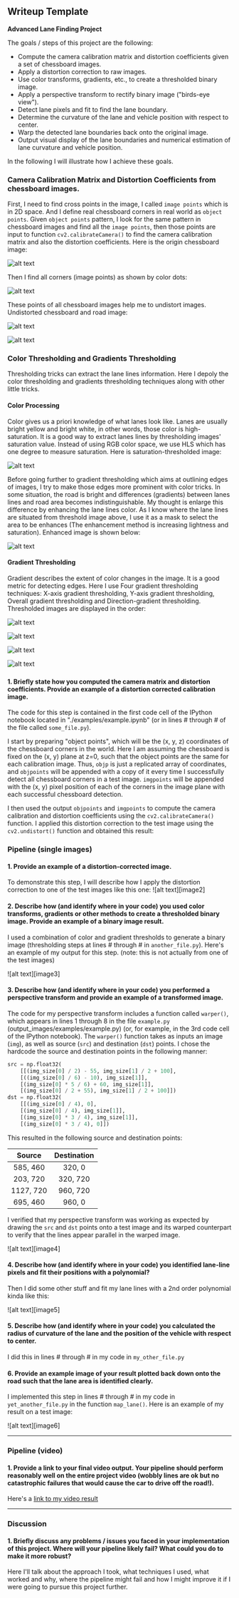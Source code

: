 ## Writeup Template

**Advanced Lane Finding Project**

The goals / steps of this project are the following:

* Compute the camera calibration matrix and distortion coefficients given a set of chessboard images.
* Apply a distortion correction to raw images.
* Use color transforms, gradients, etc., to create a thresholded binary image.
* Apply a perspective transform to rectify binary image ("birds-eye view").
* Detect lane pixels and fit to find the lane boundary.
* Determine the curvature of the lane and vehicle position with respect to center.
* Warp the detected lane boundaries back onto the original image.
* Output visual display of the lane boundaries and numerical estimation of lane curvature and vehicle position.

In the following I will illustrate how I achieve these goals.

### Camera Calibration Matrix and Distortion Coefficients from chessboard images.

First, I need to find cross points in the image, I called `image points` which is in 2D space. And I define real chessboard corners in real world as `object points`. Given `object points` pattern, I look for the same pattern in chessboard images and find all the `image points`, then those points are input to function `cv2.calibrateCamera()` to find the camera calibration matrix and also the distortion coefficients. Here is the origin chessboard image:

![alt text][origin_chessboard]

Then I find all corners (image points) as shown by color dots:

![alt text][draw_chessboard]

These points of all chessboard images help me to undistort images. Undistorted chessboard and road image:

![alt text][undistort_chessboard]

![alt text][undistort road]


### Color Thresholding and Gradients Thresholding

Thresholding tricks can extract the lane lines information. Here I depoly the color thresholding and gradients thresholding techniques along with other little tricks.

#### Color Processing

Color gives us a priori knowledge of what lanes look like. Lanes are usually bright yellow and bright white, in other words, those color is high-saturation. It is a good way to extract lanes lines by thresholding images' saturation value. Instead of using RGB color space, we use HLS which has one degree to measure saturation. Here is saturation-thresholded image:

![alt text][color_thresh]

Before going further to gradient thresholding which aims at outlining edges of images, I try to make those edges more prominent with color tricks. In some situation, the road is bright and differences (gradients) between lanes lines and road area becomes indistinguishable. My thought is enlarge this difference by enhancing the lane lines color. As I know where the lane lines are situated from threshold image above, I use it as a mask to select the area to be enhances (The enhancement method is increasing lightness and saturation). Enhanced image is shown below:

![alt text][color_enhance]

#### Gradient Thresholding

Gradient describes the extent of color changes in the image. It is a good metric for detecting edges. Here I use Four gradient thresholding techniques: X-axis gradient thresholding, Y-axis gradient thresholding, Overall gradient thresholding and Direction-gradient thresholding. Thresholded images are displayed in the order: 

![alt text][x_gradient]

![alt text][y_gradient]

![alt text][mag_gradient]

![alt text][dir_gradient]




[origin_chessboard]:./write_up_images/origin_chessboard.png "Original Chessboard"
[draw_chessboard]:./write_up_images/draw_chessboard.png "Draw Chessboard"
[undistort_chessboard]:./write_up_images/undistorted_chessboard.png "Undistort Chessboard"
[undistort road]:./write_up_images/undistort_test1.jpg "Undistort Road"
[color_thresh]:./write_up_images/color_thresh_test1.jpg "Color Threshold"
[color_enhance]:./write_up_images/color_enhance_test1.jpg "Color Enhance"
[mag_gradient]:./write_up_images/mag_test1.jpg "Magnitute Gradient"
[x_gradient]:./write_up_images/sobelx_test1.jpg "X Gradient"
[y_gradient]:./write_up_images/sobely_test1.jpg "Y Gradient"
[dir_gradient]:./write_up_images/dir_test1.jpg "Direction Gradient"

### 

#### 1. Briefly state how you computed the camera matrix and distortion coefficients. Provide an example of a distortion corrected calibration image.

The code for this step is contained in the first code cell of the IPython notebook located in "./examples/example.ipynb" (or in lines # through # of the file called `some_file.py`).  

I start by preparing "object points", which will be the (x, y, z) coordinates of the chessboard corners in the world. Here I am assuming the chessboard is fixed on the (x, y) plane at z=0, such that the object points are the same for each calibration image.  Thus, `objp` is just a replicated array of coordinates, and `objpoints` will be appended with a copy of it every time I successfully detect all chessboard corners in a test image.  `imgpoints` will be appended with the (x, y) pixel position of each of the corners in the image plane with each successful chessboard detection.  

I then used the output `objpoints` and `imgpoints` to compute the camera calibration and distortion coefficients using the `cv2.calibrateCamera()` function.  I applied this distortion correction to the test image using the `cv2.undistort()` function and obtained this result: 


### Pipeline (single images)

#### 1. Provide an example of a distortion-corrected image.

To demonstrate this step, I will describe how I apply the distortion correction to one of the test images like this one:
![alt text][image2]

#### 2. Describe how (and identify where in your code) you used color transforms, gradients or other methods to create a thresholded binary image.  Provide an example of a binary image result.

I used a combination of color and gradient thresholds to generate a binary image (thresholding steps at lines # through # in `another_file.py`).  Here's an example of my output for this step.  (note: this is not actually from one of the test images)

![alt text][image3]

#### 3. Describe how (and identify where in your code) you performed a perspective transform and provide an example of a transformed image.

The code for my perspective transform includes a function called `warper()`, which appears in lines 1 through 8 in the file `example.py` (output_images/examples/example.py) (or, for example, in the 3rd code cell of the IPython notebook).  The `warper()` function takes as inputs an image (`img`), as well as source (`src`) and destination (`dst`) points.  I chose the hardcode the source and destination points in the following manner:

```python
src = np.float32(
    [[(img_size[0] / 2) - 55, img_size[1] / 2 + 100],
    [((img_size[0] / 6) - 10), img_size[1]],
    [(img_size[0] * 5 / 6) + 60, img_size[1]],
    [(img_size[0] / 2 + 55), img_size[1] / 2 + 100]])
dst = np.float32(
    [[(img_size[0] / 4), 0],
    [(img_size[0] / 4), img_size[1]],
    [(img_size[0] * 3 / 4), img_size[1]],
    [(img_size[0] * 3 / 4), 0]])
```

This resulted in the following source and destination points:

| Source        | Destination   | 
|:-------------:|:-------------:| 
| 585, 460      | 320, 0        | 
| 203, 720      | 320, 720      |
| 1127, 720     | 960, 720      |
| 695, 460      | 960, 0        |

I verified that my perspective transform was working as expected by drawing the `src` and `dst` points onto a test image and its warped counterpart to verify that the lines appear parallel in the warped image.

![alt text][image4]

#### 4. Describe how (and identify where in your code) you identified lane-line pixels and fit their positions with a polynomial?

Then I did some other stuff and fit my lane lines with a 2nd order polynomial kinda like this:

![alt text][image5]

#### 5. Describe how (and identify where in your code) you calculated the radius of curvature of the lane and the position of the vehicle with respect to center.

I did this in lines # through # in my code in `my_other_file.py`

#### 6. Provide an example image of your result plotted back down onto the road such that the lane area is identified clearly.

I implemented this step in lines # through # in my code in `yet_another_file.py` in the function `map_lane()`.  Here is an example of my result on a test image:

![alt text][image6]

---

### Pipeline (video)

#### 1. Provide a link to your final video output.  Your pipeline should perform reasonably well on the entire project video (wobbly lines are ok but no catastrophic failures that would cause the car to drive off the road!).

Here's a [link to my video result](./project_video.mp4)

---

### Discussion

#### 1. Briefly discuss any problems / issues you faced in your implementation of this project.  Where will your pipeline likely fail?  What could you do to make it more robust?

Here I'll talk about the approach I took, what techniques I used, what worked and why, where the pipeline might fail and how I might improve it if I were going to pursue this project further.  
